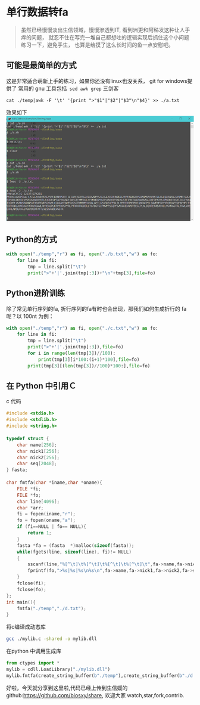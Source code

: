 # 单行数据转fa
> 虽然已经慢慢淡出生信领域，慢慢渗透到IT, 看到洲更和阿秭发这种让人手痒的问题， 就忍不住在写完一堆自己都想吐的逻辑实现后抓住这个小问题练习一下，避免手生， 也算是给摸了这么长时间的鱼一点安慰吧。
## 可能是最简单的方式
这是非常适合萌新上手的练习，如果你还没有linux也没关系， git for windows提供了 常用的 gnu 工具包括``` sed awk grep``` 三剑客
```
cat ./temp|awk -F '\t' '{print ">"$1"|"$2"|"$3"\n"$4}' >> ./a.txt
```
效果如下
![](./a.png)

## Python的方式
```python
with open("./temp","r") as fi, open("./b.txt","w") as fo:
    for line in fi:
        tmp = line.split("\t")
        print(">"+'|'.join(tmp[:3])+"\n"+tmp[3],file=fo)
```
## Python进阶训练
除了常见单行序列的fa, 折行序列的fa有时也会出现，那我们如何生成折行的 fa呢？以 100nt 为例：
```python
with open("./temp","r") as fi, open("./c.txt","w") as fo:
    for line in fi:
        tmp = line.split("\t")
        print(">"+'|'.join(tmp[:3]),file=fo)
        for i in range(len(tmp[3])//100):
            print(tmp[3][i*100:(i+1)*100],file=fo)
        print(tmp[3][(len(tmp[3])//100)*100:],file=fo)
```
## 在 Python 中引用Ｃ
c 代码
```c
#include <stdio.h>
#include <stdlib.h>
#include <string.h>

typedef struct {
    char name[256];
    char nick1[256];
    char nick2[256];
    char seq[2048];
} fasta;

char fmtfa(char *iname,char *oname){
    FILE *fi;
    FILE *fo;
    char line[4096]; 
    char *arr;
    fi = fopen(iname,"r");
    fo = fopen(oname,"a");
    if (fi==NULL | fo== NULL){
        return 1;
    }
    fasta *fa = (fasta  *)malloc(sizeof(fasta));
    while(fgets(line, sizeof(line), fi)!= NULL)
	{
        sscanf(line,"%[^\t]\t%[^\t]\t%[^\t]\t%[^\t]\t",fa->name,fa->nick1,fa->nick2,fa->seq);
		fprintf(fo,">%s|%s|%s\n%s\n",fa->name,fa->nick1,fa->nick2,fa->seq);
	}
	fclose(fi);
    fclose(fo);
};
int main(){
    fmtfa("./temp","./d.txt");
}

```
将c编译成动态库
```bash
gcc ./mylib.c -shared -o mylib.dll
```
在python 中调用生成库
```python
from ctypes import *
mylib = cdll.LoadLibrary("./mylib.dll")
mylib.fmtfa(create_string_buffer(b"./temp"),create_string_buffer(b"./d.txt"))
```

好啦，今天就分享到这里啦,代码已经上传到生信媛的 github:https://github.com/biosxy/share, 欢迎大家 watch,star,fork,contrib.

